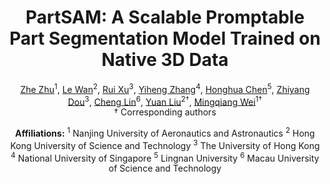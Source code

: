 <div align="center">

# PartSAM: A Scalable Promptable Part Segmentation Model Trained on Native 3D Data

</div>

<div align="center">

[Zhe Zhu](https://scholar.google.com/citations?user=pM4ebg0AAAAJ&hl=zh-CN)<sup>1</sup>, [Le Wan](https://scholar.google.com/citations?user=pM4ebg0AAAAJ&hl=zh-CN)<sup>2</sup>, [Rui Xu](https://ruixu.me/)<sup>3</sup>, [Yiheng Zhang](https://openreview.net/profile?id=~Yiheng_Zhang4)<sup>4</sup>, [Honghua Chen](https://chenhonghua.github.io/clay.github.io/)<sup>5</sup>, [Zhiyang Dou](https://frank-zy-dou.github.io/)<sup>3</sup>, [Cheng Lin](https://clinplayer.github.io/)<sup>6</sup>, [Yuan Liu](https://liuyuan-pal.github.io/)<sup>2&dagger;</sup>, [Mingqiang Wei](https://scholar.google.com/citations?user=TdrJj8MAAAAJ&hl=en)<sup>1&dagger;</sup>
<br>
&dagger; Corresponding authors

**Affiliations:**
<sup>1</sup> Nanjing University of Aeronautics and Astronautics
<sup>2</sup> Hong Kong University of Science and Technology 
<sup>3</sup> The University of Hong Kong
<sup>4</sup> National University of Singapore
<sup>5</sup> Lingnan University
<sup>6</sup> Macau University of Science and Technology


</div>
